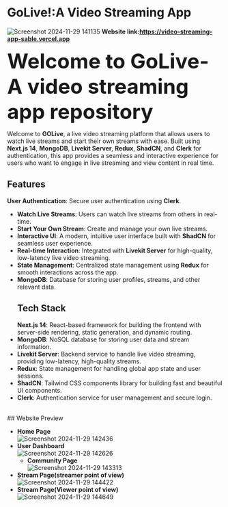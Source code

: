 # GoLive!:A Video Streaming App

![Screenshot 2024-11-29 141135](https://github.com/user-attachments/assets/5fd926e2-183f-47cd-8cd7-cada6c915600)
**Website link:https://video-streaming-app-sable.vercel.app**
<br>

<font size="10">**Welcome to GoLive-A video streaming app repository**</font>

Welcome to **GOLive**, a live video streaming platform that allows users to watch live streams and start their own streams with ease. Built using **Next.js 14**, **MongoDB**, **Livekit Server**, **Redux**, **ShadCN**, and **Clerk** for authentication, this app provides a seamless and interactive experience for users who want to engage in live streaming and view content in real time.
<br>
## Features
**User Authentication**: Secure user authentication using **Clerk**.
- **Watch Live Streams**: Users can watch live streams from others in real-time.
- **Start Your Own Stream**: Create and manage your own live streams.
- **Interactive UI**: A modern, intuitive user interface built with **ShadCN** for seamless user experience.
- **Real-time Interaction**: Integrated with **Livekit Server** for high-quality, low-latency live video streaming.
- **State Management**: Centralized state management using **Redux** for smooth interactions across the app.
- **MongoDB**: Database for storing user profiles, streams, and other relevant data.
  <br>
  ## Tech Stack
  **Next.js 14**: React-based framework for building the frontend with server-side rendering, static generation, and dynamic routing.
- **MongoDB**: NoSQL database for storing user data and stream information.
- **Livekit Server**: Backend service to handle live video streaming, providing low-latency, high-quality streams.
- **Redux**: State management for handling global app state and user sessions.
- **ShadCN**: Tailwind CSS components library for building fast and beautiful UI components.
- **Clerk**: Authentication service for user management and secure login.
<br>
## Website Preview

- **Home Page**
  <br>
  ![Screenshot 2024-11-29 142436](https://github.com/user-attachments/assets/ba7c964b-e0ba-443e-8a6f-72d5dcef46b1)
  <br>
- **User Dashboard**
  <br>
  ![Screenshot 2024-11-29 142626](https://github.com/user-attachments/assets/f8f34346-0a9e-4377-92e6-0111c1d97c42)
  <br>
  - **Community Page**
    <br>
    ![Screenshot 2024-11-29 143313](https://github.com/user-attachments/assets/2148c794-5a7e-4ca6-9030-421406f31cc8)
    <br>
- **Stream Page(streamer point of view)**
  <br>
  ![Screenshot 2024-11-29 144422](https://github.com/user-attachments/assets/33b339a4-de23-4f91-b2cd-23390b7a7296)
  <br>
- **Stream Page(Viewer point of view)**
  <br>
  ![Screenshot 2024-11-29 144649](https://github.com/user-attachments/assets/31b30d01-fd4b-45a8-bca1-4a2152c05d50)

  







